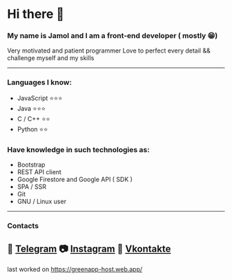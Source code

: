 # Hi there 👋

### My name is Jamol and I am a front-end developer ( mostly 😁)
Very motivated and patient programmer
Love to perfect every detail && challenge myself and my skills


-------------------------------------

### Languages I know:
 - JavaScript ⭐⭐⭐ 
 - Java       ⭐⭐⭐
 - C / C++    ⭐⭐
 - Python     ⭐⭐
 
 
 ### Have knowledge in such technologies as:
  - Bootstrap
  - REST API client
  - Google Firestore and Google API ( SDK )
  - SPA / SSR
  - Git
  - GNU / Linux user
  
  -------------------------------
 ### Contacts
  💬 [Telegram](https://t.me/jor_ban)
  📷 [Instagram](https://www.instagram.com/chady_yes/)
  🔵 [Vkontakte](https://vk.com/please_god_help_me)
  -------------------------------
  last worked on https://greenapp-host.web.app/
